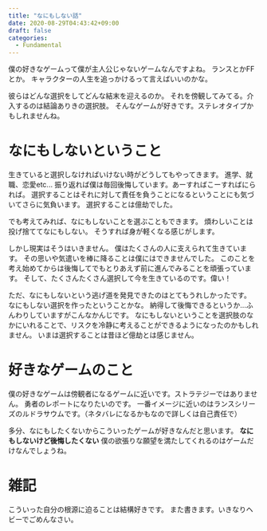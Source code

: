 ```yaml
---
title: "なにもしない話"
date: 2020-08-29T04:43:42+09:00
draft: false
categories:
  - Fundamental
---
```

僕の好きなゲームって僕が主人公じゃないゲームなんですよね。
ランスとかFFとか。
キャラクターの人生を追っかけるって言えばいいのかな。

彼らはどんな選択をしてどんな結末を迎えるのか。
それを傍観してみてる。介入するのは結論ありきの選択肢。
そんなゲームが好きです。ステレオタイプかもしれませんね。
# なにもしないということ
生きていると選択しなければいけない時がどうしてもやってきます。
進学、就職、恋愛etc...
振り返れば僕は毎回後悔しています。あーすればこーすればにられば。
選択することはそれに対して責任を負うことになるということにも気づいてさらに気負います。
選択することは億劫でした。

でも考えてみれば、なにもしないことを選ぶこともできます。
煩わしいことは投げ捨ててなにもしない。
そうすれば身が軽くなる感じがします。

しかし現実はそうはいきません。
僕はたくさんの人に支えられて生きています。
その思いや気遣いを棒に降ることは僕にはできませんでした。
このことを考え始めてからは後悔してでもとりあえず前に進んでみることを頑張っています。
そして、たくさんたくさん選択して今を生きているのです。偉い！

ただ、なにもしないという逃げ道を発見できたのはとてもうれしかったです。
なにもしない選択を作ったということかな。
納得して後悔できるというか...ふんわりしていますがこんなかんじです。
なにもしないということを選択肢のなかにいれることで、リスクを冷静に考えることができるようになったのかもしれません。
いまは選択することは昔ほど億劫とは感じません。
# 好きなゲームのこと
僕の好きなゲームは傍観者になるゲームに近いです。ストラテジーではありません。
勇者のレポートになりたいのです。
一番イメージに近いのはランスシリーズのルドラサウムです。（ネタバレになるかもなので詳しくは自己責任で）

多分、なにもしたくないからこういったゲームが好きなんだと思います。
**なにもしないけど後悔したくない**
僕の欲張りな願望を満たしてくれるのはゲームだけなんでしょうね。


# 雑記
こういった自分の根源に迫ることは結構好きです。
また書きます。いきなりヘビーでごめんなさい。